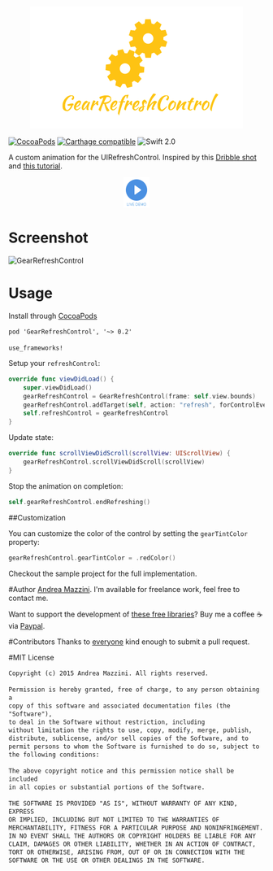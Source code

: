<p align="center">
  <img width="420" height="240" src="assets/logo.png"/>
</p>

[![CocoaPods](https://cocoapod-badges.herokuapp.com/v/GearRefreshControl/badge.svg)](http://cocoapods.org/?q=gearrefreshcontrol)
[![Carthage compatible](https://img.shields.io/badge/Carthage-compatible-4BC51D.svg?style=flat)](https://github.com/Carthage/Carthage)
![Swift 2.0](https://img.shields.io/badge/swift-2.0-orange.svg)

A custom animation for the UIRefreshControl. Inspired by this [Dribble shot](https://dribbble.com/shots/1974767-gear-powered-pull-to-refresh-animation?list=animated&sort=popular&timeframe=now&offset=19) and [this tutorial](http://www.jackrabbitmobile.com/design/ios-custom-pull-to-refresh-control/). 

<p align="center">
  <a href='https://appetize.io/app/a9042664hahfqdukecqy1hqzpw' alt='Live demo'>
    <img width="50" height="60" src="assets/demo.png"/>
  </a>
</p>

# Screenshot
![GearRefreshControl](https://raw.githubusercontent.com/andreamazz/GearRefreshControl/master/assets/screenshot.gif)

# Usage
Install through [CocoaPods](http://cocoapods.org)

```
pod 'GearRefreshControl', '~> 0.2'

use_frameworks!
```

Setup your `refreshControl`:

```swift
override func viewDidLoad() {
    super.viewDidLoad()
    gearRefreshControl = GearRefreshControl(frame: self.view.bounds)
    gearRefreshControl.addTarget(self, action: "refresh", forControlEvents: UIControlEvents.ValueChanged)
    self.refreshControl = gearRefreshControl
}
```

Update state:

```swift
override func scrollViewDidScroll(scrollView: UIScrollView) {
    gearRefreshControl.scrollViewDidScroll(scrollView)
}
```

Stop the animation on completion:
```swift
self.gearRefreshControl.endRefreshing()
```

##Customization

You can customize the color of the control by setting the `gearTintColor` property:

```swift
gearRefreshControl.gearTintColor = .redColor()
```

Checkout the sample project for the full implementation.

#Author
[Andrea Mazzini](https://twitter.com/theandreamazz). I'm available for freelance work, feel free to contact me. 

Want to support the development of [these free libraries](https://cocoapods.org/owners/734)? Buy me a coffee ☕️ via [Paypal](https://www.paypal.me/andreamazzini).  

#Contributors
Thanks to [everyone](https://github.com/andreamazz/GearRefreshControl/graphs/contributors) kind enough to submit a pull request. 

#MIT License

	Copyright (c) 2015 Andrea Mazzini. All rights reserved.

	Permission is hereby granted, free of charge, to any person obtaining a
	copy of this software and associated documentation files (the "Software"),
	to deal in the Software without restriction, including
	without limitation the rights to use, copy, modify, merge, publish,
	distribute, sublicense, and/or sell copies of the Software, and to
	permit persons to whom the Software is furnished to do so, subject to
	the following conditions:

	The above copyright notice and this permission notice shall be included
	in all copies or substantial portions of the Software.

	THE SOFTWARE IS PROVIDED "AS IS", WITHOUT WARRANTY OF ANY KIND, EXPRESS
	OR IMPLIED, INCLUDING BUT NOT LIMITED TO THE WARRANTIES OF
	MERCHANTABILITY, FITNESS FOR A PARTICULAR PURPOSE AND NONINFRINGEMENT.
	IN NO EVENT SHALL THE AUTHORS OR COPYRIGHT HOLDERS BE LIABLE FOR ANY
	CLAIM, DAMAGES OR OTHER LIABILITY, WHETHER IN AN ACTION OF CONTRACT,
	TORT OR OTHERWISE, ARISING FROM, OUT OF OR IN CONNECTION WITH THE
	SOFTWARE OR THE USE OR OTHER DEALINGS IN THE SOFTWARE.
	
